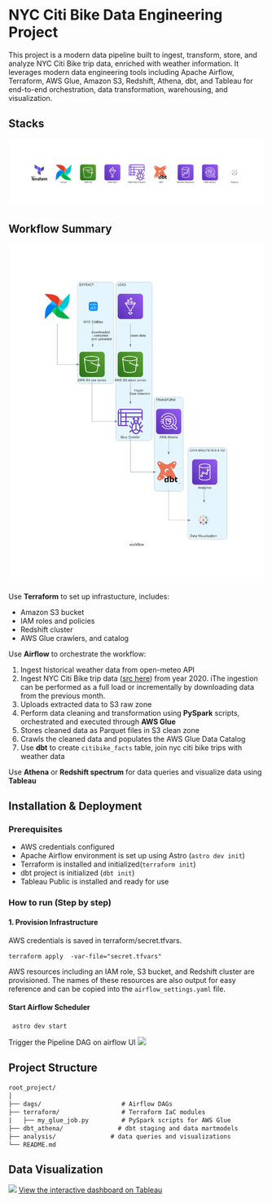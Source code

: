 # NYC Citi Bike Data Engineering Project
This project is a modern data pipeline built to ingest, transform, store, and analyze NYC Citi Bike trip data, enriched with weather information. It leverages modern data engineering tools including Apache Airflow, Terraform, AWS Glue, Amazon S3, Redshift, Athena, dbt, and Tableau for end-to-end orchestration, data transformation, warehousing, and visualization.

## Stacks
![](analysis/stacks.png)

## Workflow Summary
![](analysis/workflow.png)


Use **Terraform** to set up infrastucture, includes: 
- Amazon S3 bucket
- IAM roles and policies
- Redshift cluster
- AWS Glue crawlers, and catalog

Use **Airflow** to orchestrate the workflow: 
1. Ingest historical weather data from open-meteo API
2. Ingest NYC Citi Bike trip data ([src here](https://s3.amazonaws.com/tripdata/index.html)) from year 2020. iThe ingestion can be performed as a full load or incrementally by downloading data from the previous month. 
3. Uploads extracted data to S3 raw zone
4. Perform data cleaning and transformation using **PySpark** scripts, orchestrated and executed through **AWS Glue**
5. Stores cleaned data as Parquet files in S3 clean zone
6. Crawls the cleaned data and populates the AWS Glue Data Catalog 
7. Use **dbt** to create `citibike_facts` table, join nyc citi bike trips with weather data


Use **Athena** or **Redshift spectrum** for data queries and visualize data using **Tableau**

## Installation & Deployment
### Prerequisites
- AWS credentials configured
- Apache Airflow environment is set up using Astro (`astro dev init`)
- Terraform is installed and initialized(`terraform init`)
- dbt project is initialized (`dbt init`)
- Tableau Public is installed and ready for use

### How to run (Step by step)
#### 1. Provision Infrastructure
AWS credentials is saved in terraform/secret.tfvars. 
```
terraform apply  -var-file="secret.tfvars"
```
AWS resources including an IAM role, S3 bucket, and Redshift cluster are provisioned. The names of these resources are also output for easy reference and can be copied into the `airflow_settings.yaml` file.

#### Start Airflow Scheduler

``` astro dev start```

Trigger the Pipeline DAG on airflow UI
![](analysis/airflow_graph.png)

## Project Structure
```
root_project/
│
├── dags/                      # Airflow DAGs
├── terraform/                 # Terraform IaC modules
|   ├── my_glue_job.py         # PySpark scripts for AWS Glue
├── dbt_athena/               # dbt staging and data martmodels 
├── analysis/               # data queries and visualizations 
└── README.md
```
## Data Visualization
![](analysis/tableau_screenshot.png)
[View the interactive dashboard on Tableau](https://public.tableau.com/views/citibiketwb_2025/Dashboard?:language=en-US&publish=yes&:sid=&:redirect=auth&:display_count=n&:origin=viz_share_link)